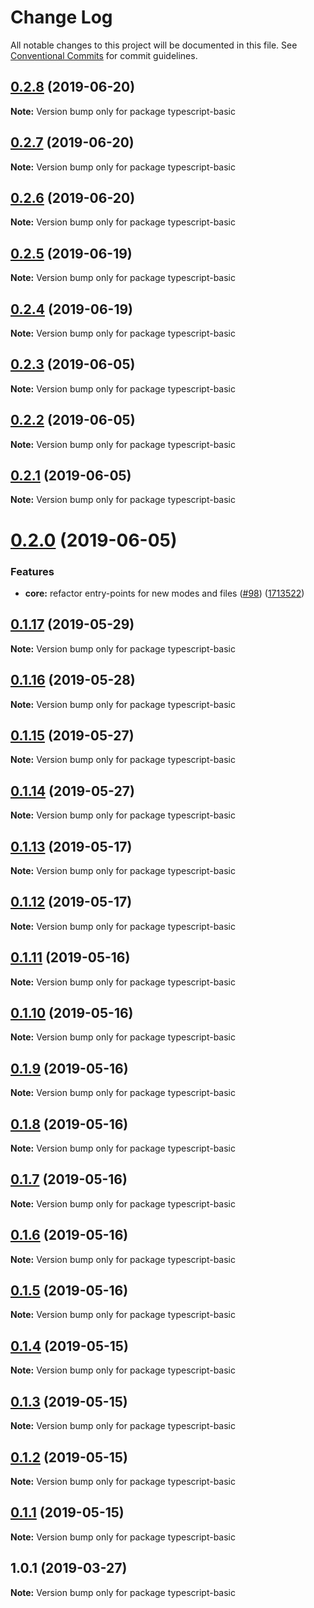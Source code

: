 # Change Log

All notable changes to this project will be documented in this file.
See [Conventional Commits](https://conventionalcommits.org) for commit guidelines.

## [0.2.8](https://github.com/frontity/frontity/compare/typescript-basic@0.2.7...typescript-basic@0.2.8) (2019-06-20)

**Note:** Version bump only for package typescript-basic





## [0.2.7](https://github.com/frontity/frontity/compare/typescript-basic@0.2.6...typescript-basic@0.2.7) (2019-06-20)

**Note:** Version bump only for package typescript-basic





## [0.2.6](https://github.com/frontity/frontity/compare/typescript-basic@0.2.5...typescript-basic@0.2.6) (2019-06-20)

**Note:** Version bump only for package typescript-basic





## [0.2.5](https://github.com/frontity/frontity/compare/typescript-basic@0.2.4...typescript-basic@0.2.5) (2019-06-19)

**Note:** Version bump only for package typescript-basic





## [0.2.4](https://github.com/frontity/frontity/compare/typescript-basic@0.2.3...typescript-basic@0.2.4) (2019-06-19)

**Note:** Version bump only for package typescript-basic





## [0.2.3](https://github.com/frontity/frontity/compare/typescript-basic@0.2.2...typescript-basic@0.2.3) (2019-06-05)

**Note:** Version bump only for package typescript-basic





## [0.2.2](https://github.com/frontity/frontity/compare/typescript-basic@0.2.1...typescript-basic@0.2.2) (2019-06-05)

**Note:** Version bump only for package typescript-basic





## [0.2.1](https://github.com/frontity/frontity/compare/typescript-basic@0.2.0...typescript-basic@0.2.1) (2019-06-05)

**Note:** Version bump only for package typescript-basic





# [0.2.0](https://github.com/frontity/frontity/compare/typescript-basic@0.1.17...typescript-basic@0.2.0) (2019-06-05)


### Features

* **core:** refactor entry-points for new modes and files ([#98](https://github.com/frontity/frontity/issues/98)) ([1713522](https://github.com/frontity/frontity/commit/1713522))





## [0.1.17](https://github.com/frontity/frontity/compare/typescript-basic@0.1.16...typescript-basic@0.1.17) (2019-05-29)

**Note:** Version bump only for package typescript-basic





## [0.1.16](https://github.com/frontity/frontity/compare/typescript-basic@0.1.15...typescript-basic@0.1.16) (2019-05-28)

**Note:** Version bump only for package typescript-basic





## [0.1.15](https://github.com/frontity/frontity/compare/typescript-basic@0.1.14...typescript-basic@0.1.15) (2019-05-27)

**Note:** Version bump only for package typescript-basic





## [0.1.14](https://github.com/frontity/frontity/compare/typescript-basic@0.1.13...typescript-basic@0.1.14) (2019-05-27)

**Note:** Version bump only for package typescript-basic





## [0.1.13](https://github.com/frontity/frontity/compare/typescript-basic@0.1.12...typescript-basic@0.1.13) (2019-05-17)

**Note:** Version bump only for package typescript-basic





## [0.1.12](https://github.com/frontity/frontity/compare/typescript-basic@0.1.11...typescript-basic@0.1.12) (2019-05-17)

**Note:** Version bump only for package typescript-basic





## [0.1.11](https://github.com/frontity/frontity/compare/typescript-basic@0.1.10...typescript-basic@0.1.11) (2019-05-16)

**Note:** Version bump only for package typescript-basic





## [0.1.10](https://github.com/frontity/frontity/compare/typescript-basic@0.1.9...typescript-basic@0.1.10) (2019-05-16)

**Note:** Version bump only for package typescript-basic





## [0.1.9](https://github.com/frontity/frontity/compare/typescript-basic@0.1.8...typescript-basic@0.1.9) (2019-05-16)

**Note:** Version bump only for package typescript-basic





## [0.1.8](https://github.com/frontity/frontity/compare/typescript-basic@0.1.7...typescript-basic@0.1.8) (2019-05-16)

**Note:** Version bump only for package typescript-basic





## [0.1.7](https://github.com/frontity/frontity/compare/typescript-basic@0.1.6...typescript-basic@0.1.7) (2019-05-16)

**Note:** Version bump only for package typescript-basic





## [0.1.6](https://github.com/frontity/frontity/compare/typescript-basic@0.1.5...typescript-basic@0.1.6) (2019-05-16)

**Note:** Version bump only for package typescript-basic





## [0.1.5](https://github.com/frontity/frontity/compare/typescript-basic@0.1.4...typescript-basic@0.1.5) (2019-05-16)

**Note:** Version bump only for package typescript-basic





## [0.1.4](https://github.com/frontity/frontity/compare/typescript-basic@0.1.3...typescript-basic@0.1.4) (2019-05-15)

**Note:** Version bump only for package typescript-basic





## [0.1.3](https://github.com/frontity/frontity/compare/typescript-basic@0.1.2...typescript-basic@0.1.3) (2019-05-15)

**Note:** Version bump only for package typescript-basic





## [0.1.2](https://github.com/frontity/frontity/compare/typescript-basic@0.1.1...typescript-basic@0.1.2) (2019-05-15)

**Note:** Version bump only for package typescript-basic





## [0.1.1](https://github.com/frontity/frontity/compare/typescript-basic@1.0.1...typescript-basic@0.1.1) (2019-05-15)

**Note:** Version bump only for package typescript-basic





## 1.0.1 (2019-03-27)

**Note:** Version bump only for package typescript-basic
